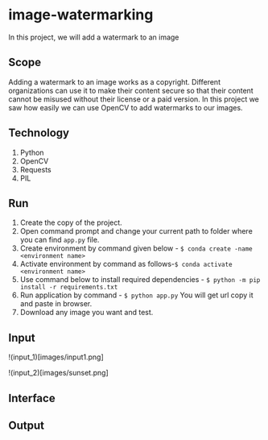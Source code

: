 # image-watermarking
In this project, we will add a watermark to an image 

## Scope
Adding a watermark to an image works as a copyright. Different organizations can use it to make their content secure so that their content cannot be misused without their license or a paid version. In this project we saw how easily we can use OpenCV to add watermarks to our images. 

## Technology
1. Python
2. OpenCV
3. Requests
4. PIL

## Run
1. Create the copy of the project.
2. Open command prompt and change your current path to folder where you can find `app.py` file.
3. Create environment by command given below - `$ conda create -name <environment name>`
4. Activate environment by command as follows-`$ conda activate <environment name>`
5. Use command below to install required dependencies - `$ python -m pip install -r requirements.txt`
6. Run application by command - `$ python app.py` You will get url copy it and paste in browser.
7. Download any image you want and test.

## Input
!(input_1)[images/input1.png]

!(input_2)[images/sunset.png]
## Interface

## Output


